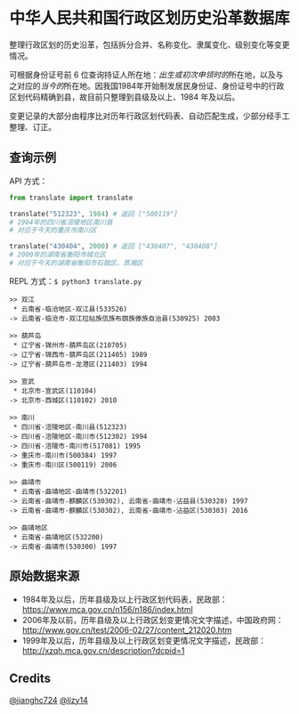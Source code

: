 # 中华人民共和国行政区划历史沿革数据库

整理行政区划的历史沿革，包括拆分合并、名称变化、隶属变化、级别变化等变更情况。

可根据身份证号前 6 位查询持证人所在地：*出生或初次申领时的*所在地，以及与之对应的*当今的*所在地。因我国1984年开始制发居民身份证、身份证号中的行政区划代码精确到县，故目前只整理到县级及以上、1984 年及以后。

变更记录的大部分由程序比对历年行政区划代码表、自动匹配生成，少部分经手工整理、订正。

## 查询示例

API 方式：
```python
from translate import translate

translate("512323", 1984) # 返回 ["500119"]
# 1984年的四川省涪陵地区南川县
# 对应于今天的重庆市南川区

translate("430404", 2000) # 返回 ["430407", "430408"]
# 2000年的湖南省衡阳市城北区
# 对应于今天的湖南省衡阳市石鼓区、蒸湘区
```

REPL 方式：`$ python3 translate.py`
```
>> 双江
 * 云南省-临沧地区-双江县(533526)
-> 云南省-临沧市-双江拉祜族佤族布朗族傣族自治县(530925) 2003
```
```
>> 葫芦岛
 * 辽宁省-锦州市-葫芦岛区(210705)
-> 辽宁省-锦西市-葫芦岛区(211405) 1989
-> 辽宁省-葫芦岛市-龙港区(211403) 1994
```
```
>> 宣武
 * 北京市-宣武区(110104)
-> 北京市-西城区(110102) 2010
```
```
>> 南川
 * 四川省-涪陵地区-南川县(512323)
-> 四川省-涪陵地区-南川市(512302) 1994
-> 四川省-涪陵市-南川市(517081) 1995
-> 重庆市-南川市(500384) 1997
-> 重庆市-南川区(500119) 2006
```
```
>> 曲靖市
 * 云南省-曲靖地区-曲靖市(532201)
-> 云南省-曲靖市-麒麟区(530302), 云南省-曲靖市-沾益县(530328) 1997
-> 云南省-曲靖市-麒麟区(530302), 云南省-曲靖市-沾益区(530303) 2016

>> 曲靖地区
 * 云南省-曲靖地区(532200)
-> 云南省-曲靖市(530300) 1997
```
## 原始数据来源

* 1984年及以后，历年县级及以上行政区划代码表，民政部：https://www.mca.gov.cn/n156/n186/index.html
* 2006年及以前，历年县级及以上行政区划变更情况文字描述，中国政府网：http://www.gov.cn/test/2006-02/27/content_212020.htm
* 1999年及以后，历年县级及以上行政区划变更情况文字描述，民政部：http://xzqh.mca.gov.cn/description?dcpid=1

## Credits

[@jianghc724](https://github.com/jianghc724)
[@lizy14](https://github.com/lizy14)

